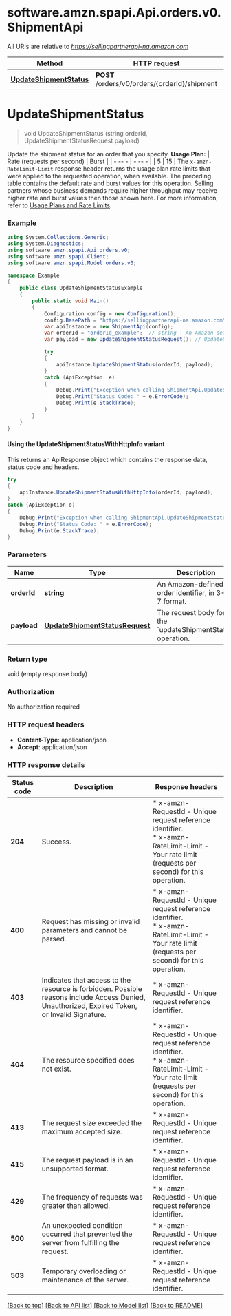 # software.amzn.spapi.Api.orders.v0.ShipmentApi

All URIs are relative to *https://sellingpartnerapi-na.amazon.com*

| Method | HTTP request | Description |
|--------|--------------|-------------|
| [**UpdateShipmentStatus**](ShipmentApi.md#updateshipmentstatus) | **POST** /orders/v0/orders/{orderId}/shipment |  |

<a id="updateshipmentstatus"></a>
# **UpdateShipmentStatus**
> void UpdateShipmentStatus (string orderId, UpdateShipmentStatusRequest payload)



Update the shipment status for an order that you specify.  **Usage Plan:**  | Rate (requests per second) | Burst | | - -- - | - -- - | | 5 | 15 |  The `x-amzn-RateLimit-Limit` response header returns the usage plan rate limits that were applied to the requested operation, when available. The preceding table contains the default rate and burst values for this operation. Selling partners whose business demands require higher throughput may receive higher rate and burst values then those shown here. For more information, refer to [Usage Plans and Rate Limits](https://developer-docs.amazon.com/sp-api/docs/usage-plans-and-rate-limits-in-the-sp-api).

### Example
```csharp
using System.Collections.Generic;
using System.Diagnostics;
using software.amzn.spapi.Api.orders.v0;
using software.amzn.spapi.Client;
using software.amzn.spapi.Model.orders.v0;

namespace Example
{
    public class UpdateShipmentStatusExample
    {
        public static void Main()
        {
            Configuration config = new Configuration();
            config.BasePath = "https://sellingpartnerapi-na.amazon.com";
            var apiInstance = new ShipmentApi(config);
            var orderId = "orderId_example";  // string | An Amazon-defined order identifier, in 3-7-7 format.
            var payload = new UpdateShipmentStatusRequest(); // UpdateShipmentStatusRequest | The request body for the `updateShipmentStatus` operation.

            try
            {
                apiInstance.UpdateShipmentStatus(orderId, payload);
            }
            catch (ApiException  e)
            {
                Debug.Print("Exception when calling ShipmentApi.UpdateShipmentStatus: " + e.Message);
                Debug.Print("Status Code: " + e.ErrorCode);
                Debug.Print(e.StackTrace);
            }
        }
    }
}
```

#### Using the UpdateShipmentStatusWithHttpInfo variant
This returns an ApiResponse object which contains the response data, status code and headers.

```csharp
try
{
    apiInstance.UpdateShipmentStatusWithHttpInfo(orderId, payload);
}
catch (ApiException e)
{
    Debug.Print("Exception when calling ShipmentApi.UpdateShipmentStatusWithHttpInfo: " + e.Message);
    Debug.Print("Status Code: " + e.ErrorCode);
    Debug.Print(e.StackTrace);
}
```

### Parameters

| Name | Type | Description | Notes |
|------|------|-------------|-------|
| **orderId** | **string** | An Amazon-defined order identifier, in 3-7-7 format. |  |
| **payload** | [**UpdateShipmentStatusRequest**](UpdateShipmentStatusRequest.md) | The request body for the &#x60;updateShipmentStatus&#x60; operation. |  |

### Return type

void (empty response body)

### Authorization

No authorization required

### HTTP request headers

 - **Content-Type**: application/json
 - **Accept**: application/json


### HTTP response details
| Status code | Description | Response headers |
|-------------|-------------|------------------|
| **204** | Success. |  * x-amzn-RequestId - Unique request reference identifier. <br>  * x-amzn-RateLimit-Limit - Your rate limit (requests per second) for this operation. <br>  |
| **400** | Request has missing or invalid parameters and cannot be parsed. |  * x-amzn-RequestId - Unique request reference identifier. <br>  * x-amzn-RateLimit-Limit - Your rate limit (requests per second) for this operation. <br>  |
| **403** | Indicates that access to the resource is forbidden. Possible reasons include Access Denied, Unauthorized, Expired Token, or Invalid Signature. |  * x-amzn-RequestId - Unique request reference identifier. <br>  |
| **404** | The resource specified does not exist. |  * x-amzn-RequestId - Unique request reference identifier. <br>  * x-amzn-RateLimit-Limit - Your rate limit (requests per second) for this operation. <br>  |
| **413** | The request size exceeded the maximum accepted size. |  * x-amzn-RequestId - Unique request reference identifier. <br>  |
| **415** | The request payload is in an unsupported format. |  * x-amzn-RequestId - Unique request reference identifier. <br>  |
| **429** | The frequency of requests was greater than allowed. |  * x-amzn-RequestId - Unique request reference identifier. <br>  |
| **500** | An unexpected condition occurred that prevented the server from fulfilling the request. |  * x-amzn-RequestId - Unique request reference identifier. <br>  |
| **503** | Temporary overloading or maintenance of the server. |  * x-amzn-RequestId - Unique request reference identifier. <br>  |

[[Back to top]](#) [[Back to API list]](../README.md#documentation-for-api-endpoints) [[Back to Model list]](../README.md#documentation-for-models) [[Back to README]](../README.md)


